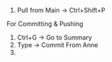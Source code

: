 1. Pull from Main → Ctrl+Shift+P


For Committing & Pushing
1. Ctrl+G → Go to Summary
2. Type → Commit From Anne
3. 